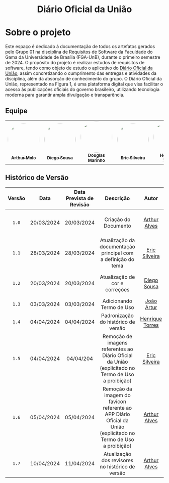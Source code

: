 
<h1 style="text-align: center;">Diário Oficial da União</h1>

# Sobre o projeto

Este espaço é dedicado à documentação de todos os artefatos gerados pelo Grupo 01 na disciplina de Requisitos de Software da Faculdade do Gama da Universidade de Brasília (FGA-UnB), durante o primeiro semestre de 2024. O propósito do projeto é realizar estudos de requisitos de software, tendo como objeto de estudo o aplicativo do [Diário Oficial da União](https://play.google.com/store/apps/details?id=br.gov.in.doumobile), assim concretizando o cumprimento das entregas e atividades da disciplina, além da absorção de conhecimento do grupo. O Diário Oficial da União, representado na Figura 1, é uma plataforma digital que visa facilitar o acesso às publicações oficiais do governo brasileiro, utilizando tecnologia moderna para garantir ampla divulgação e transparência.

## Equipe

<table>
  <tr>
    <td align="center"><a href="https://github.com/Arthrok"><img style="border-radius: 50%;" src="https://avatars.githubusercontent.com/u/98776585?v=4" width="100px;" alt=""/><br /><sub><b>Arthur Melo</b></sub></a><br />
    <td align="center"><a href="https://github.com/DiegoSousaLeite"><img style="border-radius: 50%;" src="https://avatars.githubusercontent.com/u/92549594?v=4" width="100px;" alt=""/><br /><sub><b>Diego Sousa</b></sub></a><br /><a href="Link git" title="Rocketseat"></a></td>
    <td align="center"><a href="https://github.com/M4RINH0"><img style="border-radius: 50%;" src="https://avatars.githubusercontent.com/u/95291227?v=4" width="100px;" alt=""/><br /><sub><b>Douglas Marinho </b></sub></a><br /><a href="Link git" title="Rocketseat"></a></td>
    <td align="center"><a href="https://github.com/ericbky"><img style="border-radius: 50%;" src="https://avatars.githubusercontent.com/u/65634855?v=4" width="100px;" alt=""/><br /><sub><b>Eric Silveira</b></sub></a><br />
    <td align="center"><a href="https://github.com/henriqtorresl"><img style="border-radius: 50%;" src="https://avatars.githubusercontent.com/u/102327244?v=4" width="100px;" alt=""/><br /><sub><b>Henrique Torres</b></sub></a><br />
    <td align="center"><a href="https://github.com/joao-artl"><img style="border-radius: 50%;" src="https://avatars.githubusercontent.com/u/124414056?v=4" width="100px;" alt=""/><br /><sub><b>João Artur Leles</b></sub></a><br />
    <td align="center"><a href="https://github.com/LuizGust4vo"><img style="border-radius: 50%;" src="https://avatars.githubusercontent.com/u/62315709?v=4" width="100px;" alt=""/><br /><sub><b>Luiz Gustavo</b></sub></a><br />
  </tr>
</table>

## <a>Histórico de Versão</a>

|Versão|Data|Data Prevista de Revisão|Descrição|Autor|Revisor|
| :------: | :----------: |:-----------: | :----------------------: | :---------: |:---------: |
| `1.0` | 20/03/2024 | 20/03/2024 |Criação do Documento | [Arthur Alves](https://github.com/Arthrok) | [João Artur](https://github.com/joao-artl) e [Diego Sousa](https://github.com/DiegoSousaLeite) |
| `1.1`  | 28/03/2024 | 28/03/2024 | Atualização da documentação principal com a definição do tema | [Eric Silveira](https://github.com/ericbky) | [Luiz Gustavo](https://github.com/LuizGust4vo)|
| `1.2`  | 20/03/2024 | 20/03/2024 | Atualização de cor e correções | [Diego Sousa](https://github.com/DiegoSousaLeite) | [Eric Silveira](https://github.com/ericbky) e [Arthur Alves](https://github.com/Arthrok) |
| `1.3`  | 03/03/2024 | 03/03/2024 | Adicionando Termo de Uso | [João Artur](https://github.com/joao-artl) | [Diego Sousa](https://github.com/DiegoSousaLeite)|
| `1.4`  | 04/04/2024 | 04/04/2024 | Padronização do histórico de versão | [Henrique Torres](https://github.com/henriqtorresl) | [Arthur Alves](https://github.com/Arthrok) |
| `1.5`  | 04/04/2024 | 04/04/204 | Remoção de imagens referentes ao Diário Oficial da União (explicitado no Termo de Uso a proibição) | [Eric Silveira](https://github.com/ericbky) |  [Arthur Alves](https://github.com/Arthrok) |
| `1.6`  | 05/04/2024 | 05/04/2024 | Remoção da imagem do favicon referente ao APP Diário Oficial da União (explicitado no Termo de Uso a proibição) | [Arthur Alves](https://github.com/arthrok) | [Eric Silveira](https://github.com/ericbky) |
| `1.7`  | 10/04/2024 | 11/04/2024 | Atualização dos revisores no histórico de versão | [Arthur Alves](https://github.com/arthrok) | [Eric Silveira](https://github.com/ericbky) |
